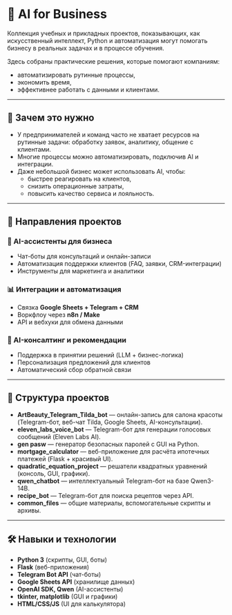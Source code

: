 # 💼 AI for Business

Коллекция учебных и прикладных проектов, показывающих, как искусственный интеллект, Python и автоматизация могут помогать бизнесу в реальных задачах и в процессе обучения.  

Здесь собраны практические решения, которые помогают компаниям:
- автоматизировать рутинные процессы,  
- экономить время,  
- эффективнее работать с данными и клиентами.  

---

## 🎯 Зачем это нужно

- У предпринимателей и команд часто не хватает ресурсов на рутинные задачи: обработку заявок, аналитику, общение с клиентами.  
- Многие процессы можно автоматизировать, подключив AI и интеграции.  
- Даже небольшой бизнес может использовать AI, чтобы:
  - быстрее реагировать на клиентов,  
  - снизить операционные затраты,  
  - повысить качество сервиса и лояльность.  

---

## 📂 Направления проектов

### 🤖 AI-ассистенты для бизнеса
- Чат-боты для консультаций и онлайн-записи  
- Автоматизация поддержки клиентов (FAQ, заявки, CRM-интеграции)  
- Инструменты для маркетинга и аналитики  

### 📊 Интеграции и автоматизация
- Связка **Google Sheets + Telegram + CRM**  
- Воркфлоу через **n8n / Make**  
- API и вебхуки для обмена данными  

### 🧠 AI-консалтинг и рекомендации
- Поддержка в принятии решений (LLM + бизнес-логика)  
- Персонализация предложений для клиентов  
- Автоматический сбор обратной связи  

---

## 📂 Структура проектов

- **ArtBeauty_Telegram_Tilda_bot** — онлайн-запись для салона красоты (Telegram-бот, веб-чат Tilda, Google Sheets, AI-консультации).  
- **eleven_labs_voice_bot** — Telegram-бот для генерации голосовых сообщений (Eleven Labs AI).  
- **gen pasw** — генератор безопасных паролей с GUI на Python.  
- **mortgage_calculator** — веб-приложение для расчёта ипотечных платежей (Flask + красивый UI).  
- **quadratic_equation_project** — решатели квадратных уравнений (консоль, GUI, графики).  
- **qwen_chatbot** — интеллектуальный Telegram-бот на базе Qwen3-14B.  
- **recipe_bot** — Telegram-бот для поиска рецептов через API.  
- **common_files** — общие материалы, вспомогательные скрипты и архивы.  

---

## 🛠 Навыки и технологии

- **Python 3** (скрипты, GUI, боты)  
- **Flask** (веб-приложения)  
- **Telegram Bot API** (чат-боты)  
- **Google Sheets API** (хранилище данных)  
- **OpenAI SDK, Qwen** (AI-ассистенты)  
- **tkinter, matplotlib** (GUI и графики)  
- **HTML/CSS/JS** (UI для калькулятора)  

